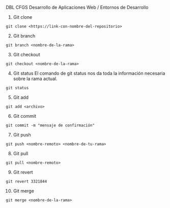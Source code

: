 DBL
CFGS Desarrollo de Aplicaciones Web / Entornos de Desarrollo

1. Git clone

`git clone <https://link-con-nombre-del-repositorio>`

2. Git branch

`git branch <nombre-de-la-rama>`

3. Git checkout

`git checkout <nombre-de-la-rama>`

4. Git status
El comando de git status nos da toda la información necesaria sobre la rama actual. 

`git status`

5. Git add

`git add <archivo>`

6. Git commit

`git commit -m "mensaje de confirmación"`

7. Git push

`git push <nombre-remoto> <nombre-de-tu-rama>`

8. Git pull

`git pull <nombre-remoto>`

9. Git revert

`git revert 3321844`

10. Git merge

`git merge <nombre-de-la-rama>`

